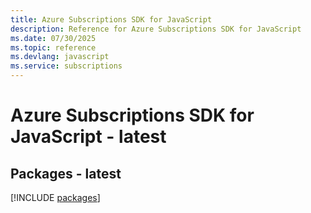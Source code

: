 ```yaml
---
title: Azure Subscriptions SDK for JavaScript
description: Reference for Azure Subscriptions SDK for JavaScript
ms.date: 07/30/2025
ms.topic: reference
ms.devlang: javascript
ms.service: subscriptions
---
```

# Azure Subscriptions SDK for JavaScript - latest
## Packages - latest
[!INCLUDE [packages](subscriptions-index.md)]